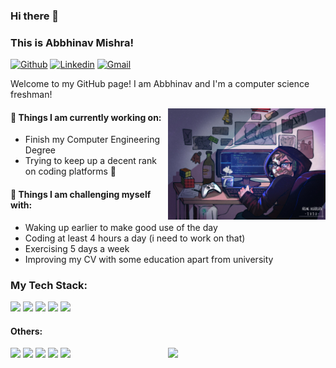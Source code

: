 ### Hi there 👋 
### This is Abbhinav Mishra!

[![Github](https://img.shields.io/badge/-Github-000?style=flat&logo=Github&logoColor=white)](https://github.com/abhii-909)
[![Linkedin](https://img.shields.io/badge/-LinkedIn-blue?style=flat&logo=Linkedin&logoColor=white)](https://www.linkedin.com/in/abbhinav-mishra-998174287/)
[![Gmail](https://img.shields.io/badge/-Gmail-c14438?style=flat&logo=Gmail&logoColor=white)](mailto:abbhinav99mishra@gmail.com)

Welcome to my GitHub page! I am Abbhinav and I'm a computer science freshman!  

<img align="right" alt="img" src="https://github.com/FernandoRoldan93/FernandoRoldan93/blob/master/cover_image.jpg" width="50%" height="auto" />


#### 🌱 Things I am currently working on: 
- Finish my Computer Engineering Degree 
- Trying to keep up a decent rank on coding platforms 🚀

#### :muscle: Things I am challenging myself with:
- Waking up earlier to make good use of the day
- Coding at least 4 hours a day (i need to work on that)
- Exercising 5 days a week
- Improving my CV with some education apart from university

### My Tech Stack:
<img src="https://img.shields.io/badge/-Python-black?style=flat&logo=python&logoColor=white"> <img src="https://img.shields.io/badge/-Java-007396?style=flat&logo=java&logoColor=ffffff">
<img src = "https://img.shields.io/badge/-HTML5-E34F26?style=flat&logo=html5&logoColor=white"> <img src = "https://img.shields.io/badge/-CSS3-1572B6?style=flat&logo=css3&logoColor=white"> <img src="https://img.shields.io/badge/-JavaScript-eed718?style=flat&logo=javascript&logoColor=ffffff">

#### Others: 
<p>
	<img width="50%" align="right" src="https://github-readme-stats.vercel.app/api?username=abhii-909&show_icons=true&hide_border=true" />

<img src="http://img.shields.io/badge/-Github-000000?style=flat&logo=github&logoColor=FFFFFF">
<img src="https://img.shields.io/badge/-Git-F05032?style=flat&logo=git&logoColor=white">
<img src="http://img.shields.io/badge/-VS%20Code-007ACC?style=flat&logo=visual%20studio%20code&logoColor=white">
<img src="http://img.shields.io/badge/-IntelliJ%20IDEA-000000?style=flat-square&logo=intellij-idea&logoColor=ffffff">
<img src="http://img.shields.io/badge/-Windows-0078D6?style=flat-square&logo=windows&logoColor=ffffff">
</p>
